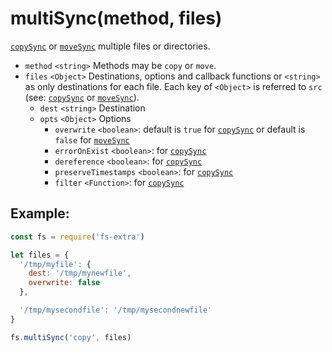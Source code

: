 # multiSync(method, files)

[`copySync`](copy-sync.md) or [`moveSync`](move-sync.md) multiple files or directories.

- `method` `<string>` Methods may be `copy` or `move`.
- `files` `<Object>` Destinations, options and callback functions or `<string>` as only destinations for each file. Each key of `<Object>` is referred to `src` (see: [`copySync`](copy-sync.md) or [`moveSync`](move-sync.md)).
  - `dest` `<string>` Destination
  - `opts` `<Object>` Options
      - `overwrite` `<boolean>`: default is `true` for [`copySync`](copy-sync.md) or default is `false` for [`moveSync`](move-sync.md)
      - `errorOnExist` `<boolean>`: for [`copySync`](copy-sync.md)
      - `dereference` `<boolean>`: for [`copySync`](copy-sync.md)
      - `preserveTimestamps` `<boolean>`: for [`copySync`](copy-sync.md)
      - `filter` `<Function>`: for [`copySync`](copy-sync.md)

## Example:

```js
const fs = require('fs-extra')

let files = {
  '/tmp/myfile': {
    dest: '/tmp/mynewfile',
    overwrite: false
  },

  '/tmp/mysecondfile': '/tmp/mysecondnewfile'
}

fs.multiSync('copy', files)
```